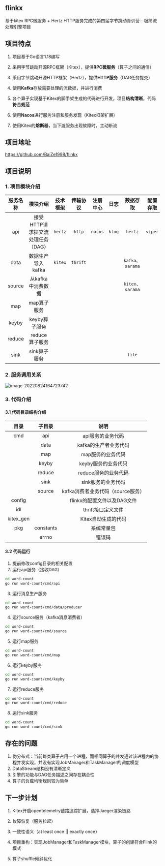 ## flinkx
基于kitex RPC微服务 + Hertz HTTP服务完成的第四届字节跳动青训营 - 极简流处理引擎项目

## 项目特点

1. 项目基于Go语言1.18编写

2. 采用字节跳动开源RPC框架（Kitex），提供**RPC微服务**（算子之间的通信）
3. 采用字节跳动开源HTTP框架（Hertz），提供**HTTP服务**（DAG任务提交）
4. 使用**Kafka**存放需要处理的流数据，并进行消费

5. 各个算子实现基于Kitex的脚手架生成的代码进行开发，项目**结构清晰**，代码**符合规范**

6. 使用**Nacos**进行服务注册和服务发现（Kitex框架扩展）

7. 使用Kitex的**熔断器**，当下游服务出现故障时，主动断流

## 项目地址

https://github.com/BaiZe1998/flinkx

## 项目说明

### 1. 项目模块介绍

| 服务名称 |             模块介绍              | 技术框架 | 传输协议 | 注册中心 |  日志  |     数据存取      | 配置存取 |
| :------: | :-------------------------------: | :------: | :------: | :------: | :----: | :---------------: | :------: |
|   api    | 接受HTTP请求提交流处理任务（DAG） | `hertz`  |  `http`  | `nacos`  | `klog` |      `hertz`      | `viper`  |
|   data   |         数据生产导入kafka         | `kitex`  | `thrift` |          |        | `kafka`、`sarama` |          |
|  source  |         从kafka中消费数据         |          |          |          |        | `kitex`、`sarama` |          |
|   map    |            map算子服务            |          |          |          |        |                   |          |
|  keyby   |           keyby算子服务           |          |          |          |        |                   |          |
|  reduce  |          reduce算子服务           |          |          |          |        |                   |          |
|   sink   |           sink算子服务            |          |          |          |        |      `file`       |          |

### 2. 服务调用关系

![image-20220824164723742](https://baize-blog-images.oss-cn-shanghai.aliyuncs.com/img/image-20220824164723742.png)

### 3. 代码介绍

#### 3.1 代码目录结构介绍

|   目录    |  子目录   |               说明                |
| :-------: | :-------: | :-------------------------------: |
|    cmd    |    api    |         api服务的业务代码         |
|           |   data    |       kafka的生产者业务代码       |
|           |    map    |         map服务的业务代码         |
|           |   keyby   |        keyby服务的业务代码        |
|           |  reduce   |       reduce服务的业务代码        |
|           |   sink    |        sink服务的业务代码         |
|           |  source   | kafka消费者业务代码（source服务） |
|  config   |           |    flinkx的配置文件以及DAG文件    |
|    idl    |           |        thrift接口定义文件         |
| kitex_gen |           |        Kitex自动生成的代码        |
|    pkg    | constants |            系统常量包             |
|           |   errno   |              错误码               |

#### 3.2 代码运行

1. 提前修改config目录的相关配置
2. 运行api服务（接收DAG）

```bash
cd word-count
go run word-count/cmd/api
```

3. 运行消息生产服务

```bash
cd word-count
go run word-count/cmd/data/producer
```

4. 运行source服务（kafka消息消费者）

```bash
cd word-count
go run word-count/cmd/source
```

5. 运行map服务

```bash
cd word-count
go run word-count/cmd/map
```

6. 运行keyby服务

```bash
cd word-count
go run word-count/cmd/keyby
```

7. 运行reduce服务

```bash
cd word-count
go run word-count/cmd/reduce
```

8. 运行sink服务

```bash
cd word-count
go run word-count/cmd/sink
```

## 存在的问题

1. 伪分布式：当前每类算子占用一个进程，而相同算子的并发通过该进程内的协程并发实现，并没有实现JobManager和TaskManager的调度模型
2. DataStream结构没有清晰定义
3. 引擎的功能与DAG任务描述之间存在耦合性
4. 算子的负载均衡规则较为简单

## 下一步计划

1. Kitex开启opentelemetry链路追踪扩展，选择Jaeger渲染链路
2. 故障恢复（服务拉起）

3. 一致性语义（at least once || exactly once）
4. 项目重构：实现JobManager和TaskManager模块，算子的创建符合Flink的模式
5. 算子shuffle倾斜优化

